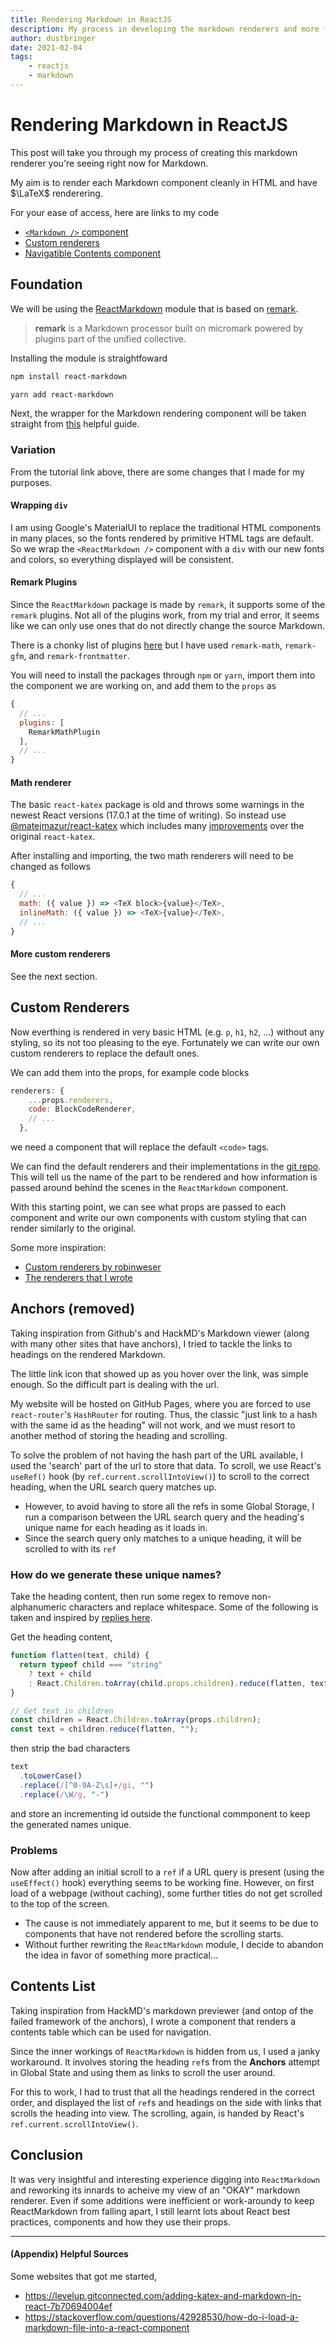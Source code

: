 ```yaml
---
title: Rendering Markdown in ReactJS
description: My process in developing the markdown renderers and more for this website.
author: dustbringer
date: 2021-02-04
tags:
    - reactjs
    - markdown
---
```


# Rendering Markdown in ReactJS
This post will take you through my process of creating this markdown renderer you're seeing right now for Markdown.

My aim is to render each Markdown component cleanly in HTML and have $\LaTeX$ renderering.

For your ease of access, here are links to my code
- [`<Markdown />` component](https://github.com/dustbringer/dustbringer.github.io/blob/main/src/components/Markdown.jsx)
- [Custom renderers](https://github.com/dustbringer/dustbringer.github.io/tree/main/src/components/mdRenderers)
- [Navigatible Contents component](https://github.com/dustbringer/dustbringer.github.io/blob/main/src/components/MarkdownContents.jsx)


## Foundation
We will be using the [ReactMarkdown](https://github.com/remarkjs/react-markdown) module that is based on [remark](https://github.com/remarkjs/remark).
> **remark** is a Markdown processor built on micromark powered by plugins part of the unified collective.

Installing the module is straightfoward
```bash
npm install react-markdown
```
```bash
yarn add react-markdown
```

Next, the wrapper for the Markdown rendering component will be taken straight from [this](https://levelup.gitconnected.com/adding-katex-and-markdown-in-react-7b70694004ef) helpful guide.

### Variation
From the tutorial link above, there are some changes that I made for my purposes.

#### Wrapping `div`
I am using Google's MaterialUI to replace the traditional HTML components in many places, so the fonts rendered by primitive HTML tags are default. So we wrap the `<ReactMarkdown />` component with a `div` with our new fonts and colors, so everything displayed will be consistent.

#### Remark Plugins
Since the `ReactMarkdown` package is made by `remark`, it supports some of the `remark` plugins. Not all of the plugins work, from my trial and error, it seems like we can only use ones that do not directly change the source Markdown.

There is a chonky list of plugins [here](https://github.com/remarkjs/remark/blob/main/doc/plugins.md) but I have used `remark-math`, `remark-gfm`, and `remark-frontmatter`.

You will need to install the packages through `npm` or `yarn`, import them into the component we are working on, and add them to the `props` as
```js
{
  // ...
  plugins: [
    RemarkMathPlugin
  ],
  // ...
}
```

#### Math renderer
The basic `react-katex` package is old and throws some warnings in the newest React versions (17.0.1 at the time of writing). So instead use [@matejmazur/react-katex](https://www.npmjs.com/package/@matejmazur/react-katex) which includes many [improvements](https://github.com/talyssonoc/react-katex/issues/49) over the original `react-katex`.

After installing and importing, the two math renderers will need to be changed as follows
```js
{
  // ...
  math: ({ value }) => <TeX block>{value}</TeX>,
  inlineMath: ({ value }) => <TeX>{value}</TeX>,
  // ...
}
```

#### More custom renderers
See the next section.

## Custom Renderers
Now everthing is rendered in very basic HTML (e.g. `p`, `h1`, `h2`, ...) without any styling, so its not too pleasing to the eye. Fortunately we can write our own custom renderers to replace the default ones.

We can add them into the props, for example code blocks
```js
renderers: {
    ...props.renderers,
    code: BlockCodeRenderer,
    // ...
  },
```
we need a component that will replace the default `<code>` tags.

We can find the default renderers and their implementations in the [git repo](https://github.com/remarkjs/react-markdown/blob/main/src/renderers.js). This will tell us the name of the part to be rendered and how information is passed around behind the scenes in the `ReactMarkdown` component.

With this starting point, we can see what props are passed to each component and write our own components with custom styling that can render similarly to the original.

Some more inspiration:
- [Custom renderers by robinweser](https://github.com/robinweser/react-markdown-github-renderers)
- [The renderers that I wrote](https://github.com/dustbringer/dustbringer.github.io/tree/main/src/components/mdRenderers)

## Anchors (removed)
Taking inspiration from Github's and HackMD's Markdown viewer (along with many other sites that have anchors), I tried to tackle the links to headings on the rendered Markdown.

The little link icon that showed up as you hover over the link, was simple enough. So the difficult part is dealing with the url.

My website will be hosted on GitHub Pages, where you are forced to use `react-router`'s `HashRouter` for routing. Thus, the classic "just link to a hash with the same id as the heading" will not work, and we must resort to another method of storing the heading and scrolling. 

To solve the problem of not having the hash part of the URL available, I used the 'search' part of the url to store that data. To scroll, we use React's `useRef()` hook (by `ref.current.scrollIntoView()`) to scroll to the correct heading, when the URL search query matches up.
- However, to avoid having to store all the refs in some Global Storage, I run a comparison between the URL search query and the heading's unique name for each heading as it loads in.
- Since the search query only matches to a unique heading, it will be scrolled to with its `ref`

### How do we generate these unique names?
Take the heading content, then run some regex to remove non-alphanumeric characters and replace whitespace. Some of the following is taken and inspired by [replies here](https://github.com/remarkjs/react-markdown/issues/69).

Get the heading content,
```js
function flatten(text, child) {
  return typeof child === "string"
    ? text + child
    : React.Children.toArray(child.props.children).reduce(flatten, text);
}

// Get text in children
const children = React.Children.toArray(props.children);
const text = children.reduce(flatten, "");
```
then strip the bad characters

```js
text
  .toLowerCase()
  .replace(/[^0-9A-Z\s]+/gi, "")
  .replace(/\W/g, "-")
```

and store an incrementing id outside the functional commponent to keep the generated names unique.

### Problems
Now after adding an initial scroll to a `ref` if a URL query is present (using the `useEffect()` hook) everything seems to be working fine. However, on first load of a webpage (without caching), some further titles do not get scrolled to the top of the screen.
- The cause is not immediately apparent to me, but it seems to be due to components that have not rendered before the scrolling starts.
- Without further rewriting the `ReactMarkdown` module, I decide to abandon the idea in favor of something more practical...


## Contents List
Taking inspiration from HackMD's markdown previewer (and ontop of the failed framework of the anchors), I wrote a component that renders a contents table which can be used for navigation.

Since the inner workings of `ReactMarkdown` is hidden from us, I used a janky workaround. It involves storing the heading `ref`s from the **Anchors** attempt in Global State and using them as links to scroll the user around.

For this to work, I had to trust that all the headings rendered in the correct order, and displayed the list of `ref`s and headings on the side with links that scrolls the heading into view. The scrolling, again, is handed by React's `ref.current.scrollIntoView()`.

## Conclusion
It was very insightful and interesting experience digging into `ReactMarkdown` and reworking its innards to acheive my view of an "OKAY" markdown renderer. Even if some additions were inefficient or work-aroundy to keep ReactMarkdown from falling apart, I still learnt lots about React best practices, components and how they use their props.

---

#### (Appendix) Helpful Sources
Some websites that got me started,
- https://levelup.gitconnected.com/adding-katex-and-markdown-in-react-7b70694004ef
- https://stackoverflow.com/questions/42928530/how-do-i-load-a-markdown-file-into-a-react-component
